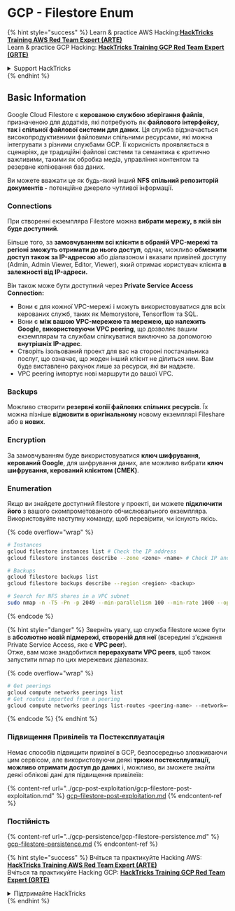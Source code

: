 # GCP - Filestore Enum

{% hint style="success" %}
Learn & practice AWS Hacking:<img src="../../../.gitbook/assets/image (1) (1) (1) (1).png" alt="" data-size="line">[**HackTricks Training AWS Red Team Expert (ARTE)**](https://training.hacktricks.xyz/courses/arte)<img src="../../../.gitbook/assets/image (1) (1) (1) (1).png" alt="" data-size="line">\
Learn & practice GCP Hacking: <img src="../../../.gitbook/assets/image (2) (1).png" alt="" data-size="line">[**HackTricks Training GCP Red Team Expert (GRTE)**<img src="../../../.gitbook/assets/image (2) (1).png" alt="" data-size="line">](https://training.hacktricks.xyz/courses/grte)

<details>

<summary>Support HackTricks</summary>

* Check the [**subscription plans**](https://github.com/sponsors/carlospolop)!
* **Join the** 💬 [**Discord group**](https://discord.gg/hRep4RUj7f) or the [**telegram group**](https://t.me/peass) or **follow** us on **Twitter** 🐦 [**@hacktricks\_live**](https://twitter.com/hacktricks_live)**.**
* **Share hacking tricks by submitting PRs to the** [**HackTricks**](https://github.com/carlospolop/hacktricks) and [**HackTricks Cloud**](https://github.com/carlospolop/hacktricks-cloud) github repos.

</details>
{% endhint %}

## Basic Information

Google Cloud Filestore є **керованою службою зберігання файлів**, призначеною для додатків, які потребують як **файлового інтерфейсу, так і спільної файлової системи для даних**. Ця служба відзначається високопродуктивними файловими спільними ресурсами, які можна інтегрувати з різними службами GCP. Її корисність проявляється в сценаріях, де традиційні файлові системи та семантика є критично важливими, такими як обробка медіа, управління контентом та резервне копіювання баз даних.

Ви можете вважати це як будь-який інший **NFS** **спільний репозиторій документів -** потенційне джерело чутливої інформації.

### Connections

При створенні екземпляра Filestore можна **вибрати мережу, в якій він буде доступний**.

Більше того, за **замовчуванням всі клієнти в обраній VPC-мережі та регіоні зможуть отримати до нього доступ**, однак, можливо **обмежити доступ також за IP-адресою** або діапазоном і вказати привілей доступу (Admin, Admin Viewer, Editor, Viewer), який отримає користувач клієнта **в залежності від IP-адреси.**

Він також може бути доступний через **Private Service Access Connection:**

* Вони є для кожної VPC-мережі і можуть використовуватися для всіх керованих служб, таких як Memorystore, Tensorflow та SQL.
* Вони є **між вашою VPC-мережею та мережею, що належить Google, використовуючи VPC peering**, що дозволяє вашим екземплярам та службам спілкуватися виключно за допомогою **внутрішніх IP-адрес**.
* Створіть ізольований проект для вас на стороні постачальника послуг, що означає, що жоден інший клієнт не ділиться ним. Вам буде виставлено рахунок лише за ресурси, які ви надаєте.
* VPC peering імпортує нові маршрути до вашої VPC.

### Backups

Можливо створити **резервні копії файлових спільних ресурсів**. Їх можна пізніше **відновити в оригінальному** новому екземплярі Fileshare або в **нових**.

### Encryption

За замовчуванням буде використовуватися **ключ шифрування, керований Google**, для шифрування даних, але можливо вибрати **ключ шифрування, керований клієнтом (CMEK)**.

### Enumeration

Якщо ви знайдете доступний filestore у проекті, ви можете **підключити його** з вашого скомпрометованого обчислювального екземпляра. Використовуйте наступну команду, щоб перевірити, чи існують якісь. 

{% code overflow="wrap" %}
```bash
# Instances
gcloud filestore instances list # Check the IP address
gcloud filestore instances describe --zone <zone> <name> # Check IP and access restrictions

# Backups
gcloud filestore backups list
gcloud filestore backups describe --region <region> <backup>

# Search for NFS shares in a VPC subnet
sudo nmap -n -T5 -Pn -p 2049 --min-parallelism 100 --min-rate 1000 --open 10.99.160.2/20
```
{% endcode %}

{% hint style="danger" %}
Зверніть увагу, що служба filestore може бути в **абсолютно новій підмережі, створеній для неї** (всередині з'єднання Private Service Access, яке є **VPC peer**).\
Отже, вам може знадобитися **перерахувати VPC peers**, щоб також запустити nmap по цих мережевих діапазонах.

{% code overflow="wrap" %}
```bash
# Get peerings
gcloud compute networks peerings list
# Get routes imported from a peering
gcloud compute networks peerings list-routes <peering-name> --network=<network-name> --region=<region> --direction=INCOMING
```
{% endcode %}
{% endhint %}

### Підвищення Привілеїв та Постексплуатація

Немає способів підвищити привілеї в GCP, безпосередньо зловживаючи цим сервісом, але використовуючи деякі **трюки постексплуатації, можливо отримати доступ до даних** і, можливо, ви зможете знайти деякі облікові дані для підвищення привілеїв:

{% content-ref url="../gcp-post-exploitation/gcp-filestore-post-exploitation.md" %}
[gcp-filestore-post-exploitation.md](../gcp-post-exploitation/gcp-filestore-post-exploitation.md)
{% endcontent-ref %}

### Постійність

{% content-ref url="../gcp-persistence/gcp-filestore-persistence.md" %}
[gcp-filestore-persistence.md](../gcp-persistence/gcp-filestore-persistence.md)
{% endcontent-ref %}

{% hint style="success" %}
Вчіться та практикуйте Hacking AWS:<img src="../../../.gitbook/assets/image (1) (1) (1) (1).png" alt="" data-size="line">[**HackTricks Training AWS Red Team Expert (ARTE)**](https://training.hacktricks.xyz/courses/arte)<img src="../../../.gitbook/assets/image (1) (1) (1) (1).png" alt="" data-size="line">\
Вчіться та практикуйте Hacking GCP: <img src="../../../.gitbook/assets/image (2) (1).png" alt="" data-size="line">[**HackTricks Training GCP Red Team Expert (GRTE)**<img src="../../../.gitbook/assets/image (2) (1).png" alt="" data-size="line">](https://training.hacktricks.xyz/courses/grte)

<details>

<summary>Підтримайте HackTricks</summary>

* Перевірте [**плани підписки**](https://github.com/sponsors/carlospolop)!
* **Приєднуйтесь до** 💬 [**групи Discord**](https://discord.gg/hRep4RUj7f) або [**групи telegram**](https://t.me/peass) або **слідкуйте** за нами в **Twitter** 🐦 [**@hacktricks\_live**](https://twitter.com/hacktricks_live)**.**
* **Діліться трюками хакінгу, надсилаючи PR до** [**HackTricks**](https://github.com/carlospolop/hacktricks) та [**HackTricks Cloud**](https://github.com/carlospolop/hacktricks-cloud) репозиторіїв на github.

</details>
{% endhint %}
